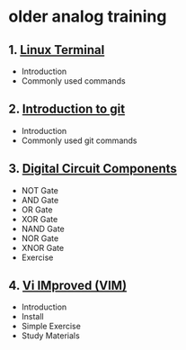 # older analog training
## 1. [Linux Terminal](older_analog_training/chapter_00001.md)
  - Introduction
  - Commonly used commands
## 2. [Introduction to git](older_analog_training/chapter_00002.md)
  - Introduction
  - Commonly used git commands
## 3. [Digital Circuit Components](older_analog_training/chapter_00003.md)
  - NOT Gate
  - AND Gate
  - OR Gate
  - XOR Gate
  - NAND Gate
  - NOR Gate
  - XNOR Gate
  - Exercise
## 4. [Vi IMproved (VIM)](older_analog_training/chapter_00004.md)
  - Introduction
  - Install
  - Simple Exercise
  - Study Materials

